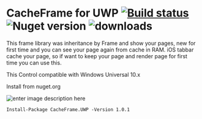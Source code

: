 # CacheFrame for UWP [![Build status](https://ci.appveyor.com/api/projects/status/2u9t7nlueo4g8c51?svg=true)](https://ci.appveyor.com/project/Husseinhj/cacheframe-uwp) ![Nuget version](https://img.shields.io/nuget/v/CacheFrame.UWP.svg?style=flat) ![downloads](https://img.shields.io/nuget/dt/CacheFrame.UWP.svg?style=flat)

This frame library was inheritance by Frame and show your pages, new for first time and you can see your page again from cache in RAM.
iOS tabbar cache your page, so if want to keep your page and render page for first time you can use this.

This Control compatible with Windows Universal 10.x

Install from nuget.org

![enter image description here](http://uupload.ir/files/g96f_nuget.frame.png)

    Install-Package CacheFrame.UWP -Version 1.0.1
